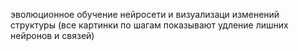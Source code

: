 эволюционное обучение нейросети и визуализаци изменений структуры (все картинки по шагам показывают удление лишних нейронов  и связей)
